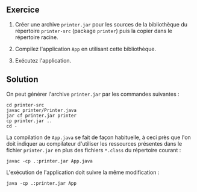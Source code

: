 
Exercice
--------------------------------------------------------------------------------

 1. Créer une archive `printer.jar` pour les sources de la bibliothèque
    du répertoire `printer-src` (package `printer`) puis la copier dans
    le répertoire racine.

 2. Compilez l'application `App` en utilisant cette bibliothèque.

 3. Exécutez l'application.


Solution
--------------------------------------------------------------------------------

On peut générer l'archive `printer.jar` par les commandes suivantes :

    cd printer-src 
    javac printer/Printer.java
    jar cf printer.jar printer
    cp printer.jar .. 
    cd -

La compilation de `App.java` se fait de façon habituelle, à ceci près que
l'on doit indiquer au compilateur d'utiliser les ressources présentes dans
le fichier `printer.jar` en plus des fichiers `*.class` du répertoire courant :

    javac -cp .:printer.jar App.java

L'exécution de l'application doit suivre la même modification :

    java -cp .:printer.jar App
